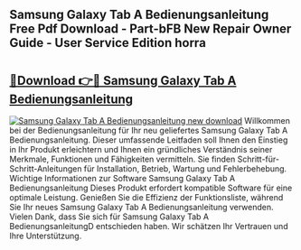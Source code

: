 ## Samsung Galaxy Tab A Bedienungsanleitung Free Pdf Download - Part-bFB New Repair Owner Guide - User Service Edition horra

# <h2><a href="http://df2ojzr.blite.top/?on=Samsung+Galaxy+Tab+A+Bedienungsanleitung">🔗Download 👉🔴 Samsung Galaxy Tab A Bedienungsanleitung</a></h2>

[![Samsung Galaxy Tab A Bedienungsanleitung new download](https://i.imgur.com/lujVjoI.png)](http://df2ojzr.blite.top/?on=Samsung+Galaxy+Tab+A+Bedienungsanleitung)
Willkommen bei der Bedienungsanleitung für Ihr neu geliefertes Samsung Galaxy Tab A Bedienungsanleitung. Dieser umfassende Leitfaden soll Ihnen den Einstieg in Ihr Produkt erleichtern und Ihnen ein gründliches Verständnis seiner Merkmale, Funktionen und Fähigkeiten vermitteln. Sie finden Schritt-für-Schritt-Anleitungen für Installation, Betrieb, Wartung und Fehlerbehebung. Wichtige Informationen zur Software Samsung Galaxy Tab A Bedienungsanleitung Dieses Produkt erfordert kompatible Software für eine optimale Leistung. Genießen Sie die Effizienz der Funktionsliste, während Sie Ihr neues Samsung Galaxy Tab A Bedienungsanleitung verwenden. Vielen Dank, dass Sie sich für Samsung Galaxy Tab A BedienungsanleitungD entschieden haben. Wir schätzen Ihr Vertrauen und Ihre Unterstützung.
